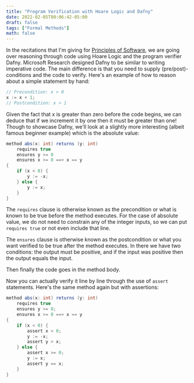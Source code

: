 ```yaml
---
title: "Program Verification with Hoare Logic and Dafny"
date: 2022-02-05T00:06:42-05:00
draft: false
tags: ["Formal Methods"]
math: false
---
```


In the recitations that I'm giving for [Principles of Software](https://brandonrozek.com/ta/spring2022/csci2600/), we are going over reasoning through code using Hoare Logic and the program verifier Dafny. Microsoft Research designed Dafny to be similar to writing imperative code. The main difference is that you need to supply (pre/post)-conditions and the code to verify. Here's an example of how to reason about a simple statement by hand:

```csharp
// Precondition: x > 0
x := x + 1;
// Postcondition: x > 1
```

Given the fact that x is greater than zero before the code begins, we can deduce that if we increment it by one then it must be greater than one! Though to showcase Dafny, we'll look at a slightly more interesting (albeit famous beginner example) which is the absolute value:

```csharp
method abs(x: int) returns (y: int)
    requires true
    ensures y >= 0
    ensures x >= 0 ==> x == y
{
    if (x < 0) {
        y := -x;
    } else {
        y := x;
    }
}
```

The `requires` clause is otherwise known as the precondition or what is known to be true before the method executes. For the case of absolute value, we do not need to constrain any of the integer inputs, so we can put `requires true` or not even include that line.

The `ensures` clause is otherwise known as the postcondition or what you want verified to be true after the method executes. In there we have two conditions: the output must be positive, and if the input was positive then the output equals the input.

Then finally the code goes in the method body.

Now you can actually verify it line by line through the use of `assert` statements. Here's the same method again but with assertions:

```csharp
method abs(x: int) returns (y: int)
    requires true
    ensures y >= 0;
    ensures x >= 0 ==> x == y
{
    if (x < 0) {
        assert x < 0;
        y := -x;
        assert y > x;
    } else {
        assert x >= 0;
        y := x;
        assert y == x;
    }
}
```





